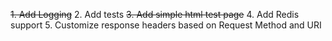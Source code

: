 ~~1. Add Logging~~
2. Add tests
~~3. Add simple html test page~~
4. Add Redis support
5. Customize response headers based on Request Method and URI
